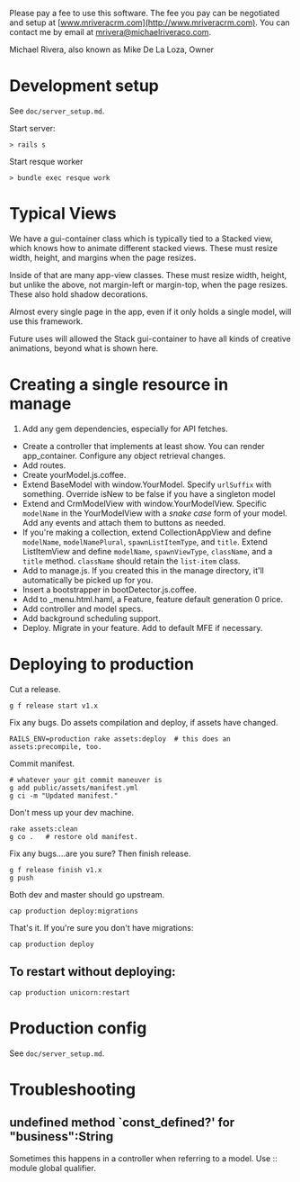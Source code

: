 
Please pay a fee to use this software. The fee you pay
can be negotiated and setup at [www.mriveracrm.com](http://www.mriveracrm.com).
You can contact me by email at mrivera@michaelriveraco.com.

Michael Rivera, also known as Mike De La Loza, Owner

# Development setup

See `doc/server_setup.md`.

Start server:

    > rails s

Start resque worker

    > bundle exec resque work

# Typical Views

  We have a gui-container class which is typically tied to a Stacked view,
  which knows how to animate different stacked views. These must
  resize width, height, and margins when the page resizes.
  
  Inside of that are many app-view classes. These must resize width,
  height, but unlike the above, not margin-left or margin-top, when
  the page resizes. These also hold shadow decorations.
  
  Almost every single page in the app, even if it only holds a single model,
  will use this framework.
  
  Future uses will allowed the Stack gui-container to have all kinds
  of creative animations, beyond what is shown here.

# Creating a single resource in manage

  1. Add any gem dependencies, especially for API fetches.
  - Create a controller that implements at least show. You can render app_container.
    Configure any object retrieval changes.
  - Add routes.
  - Create yourModel.js.coffee.
  - Extend BaseModel with window.YourModel. Specify `urlSuffix`
  with something. Override isNew to be false if you have a singleton model
  - Extend and CrmModelView with window.YourModelView. Specific `modelName`
  in the YourModelView with a *snake case* form of your model. Add any events
  and attach them to buttons as needed.
  - If you're making a collection, extend CollectionAppView and define
  `modelName`, `modelNamePlural`, `spawnListItemType`, and `title`.
  Extend ListItemView and define `modelName`, `spawnViewType`, `className`,
  and a `title` method. `className` should retain the `list-item` class.
  - Add to manage.js. If you created this in the manage directory,
  it'll automatically be picked up for you.
  - Insert a bootstrapper in bootDetector.js.coffee.
  - Add to _menu.html.haml, a Feature, feature default generation 0 price.
  - Add controller and model specs.
  - Add background scheduling support.
  - Deploy. Migrate in your feature. Add to default MFE if necessary.
    
# Deploying to production

Cut a release.

    g f release start v1.x

Fix any bugs. Do assets compilation and deploy, if assets have changed.
    
    RAILS_ENV=production rake assets:deploy  # this does an assets:precompile, too.

Commit manifest.

    # whatever your git commit maneuver is
    g add public/assets/manifest.yml
    g ci -m "Updated manifest."
    
Don't mess up your dev machine.

    rake assets:clean
    g co .   # restore old manifest.

Fix any bugs....are you sure? Then finish release.

    g f release finish v1.x
    g push
    
Both dev and master should go upstream.

    cap production deploy:migrations

That's it. If you're sure you don't have migrations:

    cap production deploy

## To restart without deploying:

    cap production unicorn:restart

# Production config

See `doc/server_setup.md`.

# Troubleshooting

## undefined method `const_defined?' for "business":String

Sometimes this happens in a controller when referring
to a model. Use :: module global qualifier.
